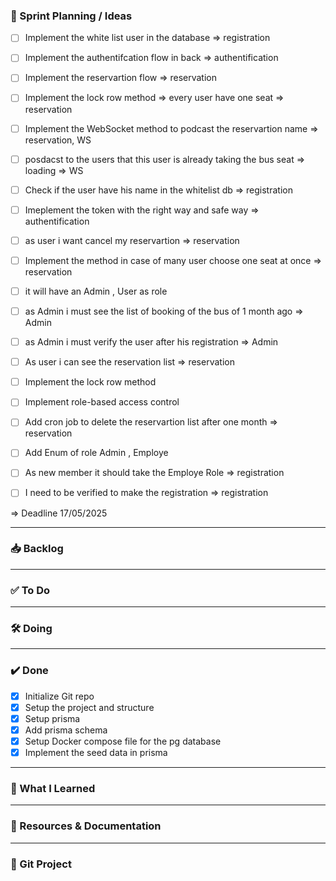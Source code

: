 ### 🧠 Sprint Planning / Ideas

- [ ] Implement the white list user in the database => registration
- [ ] Implement the authentifcation flow in back => authentification
- [ ] Implement the reservartion flow => reservation
- [ ] Implement the lock row method => every user have one seat => reservation
- [ ] Implement the WebSocket method to podcast the reservartion name => reservation, WS
- [ ] posdacst to the users that this user is already taking the bus seat => loading => WS
- [ ] Check if the user have his name in the whitelist db => registration
- [ ] Imeplement the token with the right way and safe way => authentification
- [ ] as user i want cancel my reservartion => reservation
- [ ] Implement the method in case of many user choose one seat at once => reservation
- [ ] it will have an Admin , User as role
- [ ] as Admin i must see the list of booking of the bus of 1 month ago => Admin
- [ ] as Admin i must verify the user after his registration => Admin
- [ ] As user i can see the reservation list => reservation
- [ ] Implement the lock row method
- [ ] Implement role-based access control
- [ ] Add cron job to delete the reservartion list after one month => reservation
- [ ] Add Enum of role Admin , Employe
- [ ] As new member it should take the Employe Role => registration
- [ ] I need to be verified to make the registration => registration


=> Deadline 17/05/2025





---

### 📥 Backlog

---

### ✅ To Do

---

### 🛠️ Doing

---

### ✔️ Done

- [X] Initialize Git repo
- [X] Setup the project and structure
- [X] Setup prisma
- [X] Add prisma schema
- [X] Setup Docker compose file for the pg database
- [X] Implement the seed data in prisma

---

### 📘 What I Learned



---

### 📎 Resources & Documentation


---

### 🔗 Git Project
